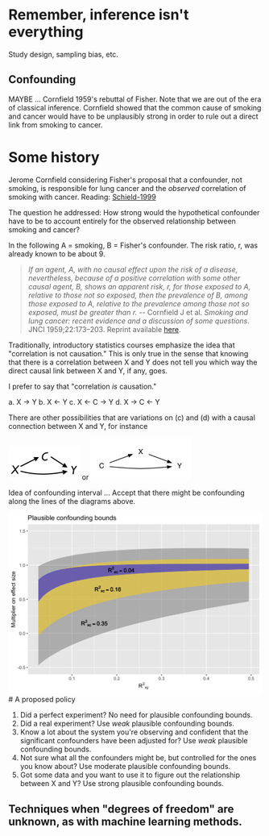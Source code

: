 # Remember, inference isn't everything




Study design, sampling bias, etc.

## Confounding

MAYBE ... Cornfield 1959's rebuttal of Fisher. Note that we are out of the era  of classical inference. Cornfield showed that the common cause of smoking and cancer would have to be unplausibly strong in order to rule out a direct link from smoking to cancer.


# Some history

Jerome Cornfield considering Fisher's proposal that a confounder, not smoking, is responsible for lung cancer and the *observed* correlation of smoking with cancer.  Reading: [Schield-1999](/articles/Cornfields-conditions.pdf)

The question  he addressed: How strong would the hypothetical confounder have to be to account entirely for the observed relationship between smoking and cancer?

In the following A = smoking, B = Fisher's confounder. The risk ratio, r, was already known  to be about 9.

> *If an agent, A, with no causal effect upon the risk of a disease, nevertheless, because of a positive correlation with some other causal agent, B,  shows an apparent risk, r, for those exposed to A, relative to those not so exposed, then the prevalence of B, among those exposed to A, relative to the prevalence among those not so exposed, must be greater than r.* --  Cornfield J et al. *Smoking and lung cancer: recent evidence
and a discussion of some questions*. JNCI 1959;22:173–203. Reprint available [here](http://www.statlit.org/CP/Cornfield/2009-Int-J-Epidemiol-Reprint-1959-Cornfield.pdf).


Traditionally, introductory statistics courses emphasize the idea that "correlation is not causation." This is only  true  in  the sense that knowing that there is a correlation  between X and Y does not tell you which way the direct causal link between X and Y, if any, goes.

I prefer to say that "correlation *is* causation." 

a. X $\rightarrow$ Y
b. X $\leftarrow$ Y
c. X $\leftarrow$ C $\rightarrow$ Y
d. X $\rightarrow$ C $\leftarrow$ Y

There are other possibilities that are variations on (c) and (d) with a causal connection between X and Y, for instance

![](images/X-C-Y.png)      or   ![](images/three-RRR.png)

Idea of confounding interval ... Accept that there might be confounding along the lines of the diagrams above.


<img src="140-Inference-isnt-everything_files/figure-html/unnamed-chunk-2-1.png" width="672" />
# A proposed policy

1. Did a perfect experiment? No need for plausible confounding  bounds.
2. Did a real experiment? Use *weak* plausible confounding bounds.
3. Know a lot about  the system you're observing and confident that the  significant confounders have been adjusted for? Use *weak* plausible confounding bounds.
4. Not sure what all the confounders might be, but controlled for the ones you know about? Use moderate plausible confounding bounds.
5. Got some data and you want to use it to figure out the relationship between X and Y? Use strong  plausible confounding  bounds.


## Techniques when "degrees of freedom" are unknown,  as  with machine  learning methods.
